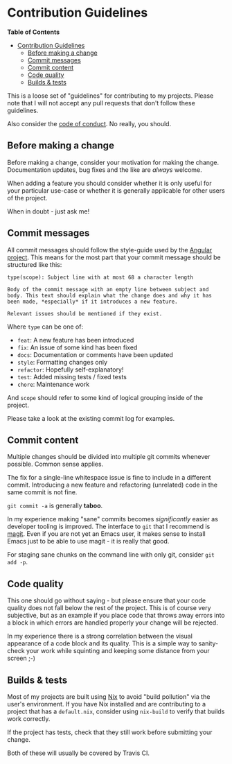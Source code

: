 Contribution Guidelines
=======================

<!-- markdown-toc start - Don't edit this section. Run M-x markdown-toc-refresh-toc -->
**Table of Contents**

- [Contribution Guidelines](#contribution-guidelines)
    - [Before making a change](#before-making-a-change)
    - [Commit messages](#commit-messages)
    - [Commit content](#commit-content)
    - [Code quality](#code-quality)
    - [Builds & tests](#builds--tests)

<!-- markdown-toc end -->

This is a loose set of "guidelines" for contributing to my projects.
Please note that I will not accept any pull requests that don't follow
these guidelines.

Also consider the [code of conduct](CODE_OF_CONDUCT.md). No really,
you should.

## Before making a change

Before making a change, consider your motivation for making the
change. Documentation updates, bug fixes and the like are *always*
welcome.

When adding a feature you should consider whether it is only useful
for your particular use-case or whether it is generally applicable for
other users of the project.

When in doubt - just ask me!

## Commit messages

All commit messages should follow the style-guide used by the [Angular
project][]. This means for the most part that your commit message
should be structured like this:

```
type(scope): Subject line with at most 68 a character length

Body of the commit message with an empty line between subject and
body. This text should explain what the change does and why it has
been made, *especially* if it introduces a new feature.

Relevant issues should be mentioned if they exist.
```

Where `type` can be one of:

* `feat`: A new feature has been introduced
* `fix`: An issue of some kind has been fixed
* `docs`: Documentation or comments have been updated
* `style`: Formatting changes only
* `refactor`: Hopefully self-explanatory!
* `test`: Added missing tests / fixed tests
* `chore`: Maintenance work

And `scope` should refer to some kind of logical grouping inside of
the project.

Please take a look at the existing commit log for examples.

## Commit content

Multiple changes should be divided into multiple git commits whenever
possible. Common sense applies.

The fix for a single-line whitespace issue is fine to include in a
different commit. Introducing a new feature and refactoring
(unrelated) code in the same commit is not fine.

`git commit -a` is generally **taboo**.

In my experience making "sane" commits becomes *significantly* easier
as developer tooling is improved. The interface to `git` that I
recommend is [magit][]. Even if you are not yet an Emacs user, it
makes sense to install Emacs just to be able to use magit - it is
really that good.

For staging sane chunks on the command line with only git, consider
`git add -p`.

## Code quality

This one should go without saying - but please ensure that your code
quality does not fall below the rest of the project. This is of course
very subjective, but as an example if you place code that throws away
errors into a block in which errors are handled properly your change
will be rejected.

In my experience there is a strong correlation between the visual
appearance of a code block and its quality. This is a simple way to
sanity-check your work while squinting and keeping some distance from
your screen ;-)

## Builds & tests

Most of my projects are built using [Nix][] to avoid "build pollution"
via the user's environment. If you have Nix installed and are
contributing to a project that has a `default.nix`, consider using
`nix-build` to verify that builds work correctly.

If the project has tests, check that they still work before submitting
your change.

Both of these will usually be covered by Travis CI.

[Angular project]: https://gist.github.com/stephenparish/9941e89d80e2bc58a153#format-of-the-commit-message
[magit]: https://magit.vc/
[Nix]: https://nixos.org/nix/
